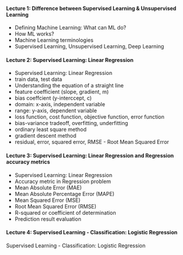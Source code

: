 #### Lecture 1: Difference between Supervised Learning & Unsupervised Learning
- Defining Machine Learning: What can ML do?
- How ML works?
- Machine Learning terminologies
- Supervised Learning, Unsupervised Learning, Deep Learning

#### Lecture 2: Supervised Learning: Linear Regression
- Supervised Learning: Linear Regression
- train data, test data
- Understanding the equation of a straight line
- feature coefficient (slope, gradient, m)
- bias coeffcient (y-interccept, c)
- domain: x-axis, independent variable
- range: y-axis, dependent variable
- loss function, cost function, objective function, error function
- bias-variance tradeoff, overfitting, underfitting
- ordinary least square method
- gradient descent method
- residual, error, squared error, RMSE - Root Mean Squared Error

#### Lecture 3: Supervised Learning: Linear Regression and Regression accuracy metrics
- Supervised Learning: Linear Regression
- Accuracy metric in Regression problem
- Mean Absolute Error (MAE)
- Mean Absolute Percentage Error (MAPE)
- Mean Squared Error (MSE)
- Root Mean Squared Error (RMSE)
- R-squared or coefficient of determination
- Prediction result evaluation

#### Lecture 4: Supervised Learning - Classification: Logistic Regression
Supervised Learning - Classification: Logistic Regression

